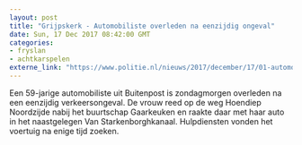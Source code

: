 ```yaml
---
layout: post
title: "Grijpskerk - Automobiliste overleden na eenzijdig ongeval"
date: Sun, 17 Dec 2017 08:42:00 GMT
categories: 
- fryslan 
- achtkarspelen 
externe_link: "https://www.politie.nl/nieuws/2017/december/17/01-automobiliste-overleden-na-eenzijdig-ongeval.html"
---
```


Een 59-jarige automobiliste uit Buitenpost is zondagmorgen overleden na een eenzijdig verkeersongeval. De vrouw reed op de weg Hoendiep Noordzijde nabij het buurtschap Gaarkeuken en raakte daar met haar auto in het naastgelegen Van Starkenborghkanaal. Hulpdiensten vonden het voertuig na enige tijd zoeken.
